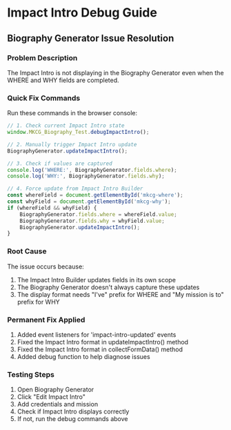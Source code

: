 # Impact Intro Debug Guide
## Biography Generator Issue Resolution

### Problem Description
The Impact Intro is not displaying in the Biography Generator even when the WHERE and WHY fields are completed.

### Quick Fix Commands
Run these commands in the browser console:

```javascript
// 1. Check current Impact Intro state
window.MKCG_Biography_Test.debugImpactIntro();

// 2. Manually trigger Impact Intro update
BiographyGenerator.updateImpactIntro();

// 3. Check if values are captured
console.log('WHERE:', BiographyGenerator.fields.where);
console.log('WHY:', BiographyGenerator.fields.why);

// 4. Force update from Impact Intro Builder
const whereField = document.getElementById('mkcg-where');
const whyField = document.getElementById('mkcg-why');
if (whereField && whyField) {
    BiographyGenerator.fields.where = whereField.value;
    BiographyGenerator.fields.why = whyField.value;
    BiographyGenerator.updateImpactIntro();
}
```

### Root Cause
The issue occurs because:
1. The Impact Intro Builder updates fields in its own scope
2. The Biography Generator doesn't always capture these updates
3. The display format needs "I've" prefix for WHERE and "My mission is to" prefix for WHY

### Permanent Fix Applied
1. Added event listeners for 'impact-intro-updated' events
2. Fixed the Impact Intro format in updateImpactIntro() method
3. Fixed the Impact Intro format in collectFormData() method
4. Added debug function to help diagnose issues

### Testing Steps
1. Open Biography Generator
2. Click "Edit Impact Intro"
3. Add credentials and mission
4. Check if Impact Intro displays correctly
5. If not, run the debug commands above
